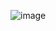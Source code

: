 ![image](https://user-images.githubusercontent.com/68195812/144356521-528f0acd-2e6e-40d1-bd58-7075ceb1e53e.png)


